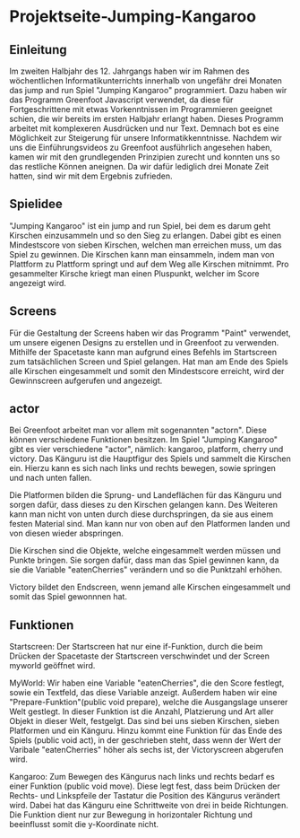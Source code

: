 # Projektseite-Jumping-Kangaroo


## Einleitung<a name="Einleitung"></a>
Im zweiten Halbjahr des 12. Jahrgangs haben wir im Rahmen des wöchentlichen Informatikunterrichts innerhalb von ungefähr drei Monaten das jump and run Spiel "Jumping Kangaroo" programmiert. Dazu haben wir das Programm Greenfoot Javascript verwendet, da diese für Fortgeschrittene mit etwas Vorkenntnissen im Programmieren geeignet schien, die wir bereits im ersten Halbjahr erlangt haben. Dieses Programm arbeitet mit komplexeren Ausdrücken und nur Text. Demnach bot es eine Möglichkeit zur Steigerung für unsere Informatikkenntnisse. Nachdem wir uns die Einführungsvideos zu Greenfoot ausführlich angesehen haben, kamen wir mit den grundlegenden Prinzipien zurecht und konnten uns so das restliche Können aneignen.
Da wir dafür lediglich drei Monate Zeit hatten, sind wir mit dem Ergebnis zufrieden.

## Spielidee<a name="Spielidee"></a>
"Jumping Kangaroo" ist ein jump and run Spiel, bei dem es darum geht Kirschen einzusammeln und so den Sieg zu erlangen. Dabei gibt es einen Mindestscore von sieben Kirschen, welchen man erreichen muss, um das Spiel zu gewinnen. Die Kirschen kann man einsammeln, indem man von Plattform zu Plattform springt und auf dem Weg alle Kirschen mitnimmt. Pro gesammelter Kirsche kriegt man einen Pluspunkt, welcher im Score angezeigt wird. 

## Screens<a name="Screens"></a>
Für die Gestaltung der Screens haben wir das Programm "Paint" verwendet, um unsere eigenen Designs zu erstellen und in Greenfoot zu verwenden. Mithilfe der Spacetaste kann man aufgrund eines Befehls im Startscreen zum tatsächlichen Screen und Spiel gelangen. Hat man am Ende des Spiels alle Kirschen eingesammelt und somit den Mindestscore erreicht, wird der Gewinnscreen aufgerufen und angezeigt.

## actor<a name="actor"></a>
Bei Greenfoot arbeitet man vor allem mit sogenannten "actorn". Diese können verschiedene Funktionen besitzen. Im Spiel "Jumping Kangaroo" gibt es vier verschiedene "actor", nämlich: kangaroo, platform, cherry und victory.
Das Känguru ist die Hauptfigur des Spiels und sammelt die Kirschen ein. Hierzu kann es sich nach links und rechts bewegen, sowie springen und nach unten fallen. 

Die Platformen bilden die Sprung- und Landeflächen für das Känguru und sorgen dafür, dass dieses zu den Kirschen gelangen kann. Des Weiteren kann man nicht von unten durch diese durchspringen, da sie aus einem festen Material sind. Man kann nur von oben auf den Platformen landen und von diesen wieder abspringen. 

Die Kirschen sind die Objekte, welche eingesammelt werden müssen und Punkte bringen. Sie sorgen dafür, dass man das Spiel gewinnen kann, da sie die Variable "eatenCherries" verändern und so die Punktzahl erhöhen.

Victory bildet den Endscreen, wenn jemand alle Kirschen eingesammelt und somit das Spiel gewonnnen hat. 

## Funktionen<a name="Funktionen"></a>
Startscreen: Der Startscreen hat nur eine if-Funktion, durch die beim Drücken der Spacetaste der Startscreen verschwindet und der Screen myworld geöffnet wird.

MyWorld: Wir haben eine Variable "eatenCherries", die den Score festlegt, sowie ein Textfeld, das diese Variable anzeigt. Außerdem haben wir eine "Prepare-Funktion"(public void prepare), welche die Ausgangslage unserer Welt gestlegt. In dieser Funktion ist die Anzahl, Platzierung und Art aller Objekt in dieser Welt, festgelgt. Das sind bei uns sieben Kirschen, sieben Platformen und ein Känguru. Hinzu kommt eine Funktion für das Ende des Spiels (public void act), in der geschrieben steht, dass wenn der Wert der Varibale "eatenCherries" höher als sechs ist, der Victoryscreen abgerufen wird. 

Kangaroo: Zum Bewegen des Kängurus nach links und rechts bedarf es einer Funktion (public void move). Diese legt fest, dass beim Drücken der Rechts- und Linkspfeile der Tastatur die Position des Kängurus verändert wird. Dabei hat das Känguru eine Schrittweite von drei in beide Richtungen. Die Funktion dient nur zur Bewegung in horizontaler Richtung und beeinflusst somit die y-Koordinate nicht. 

